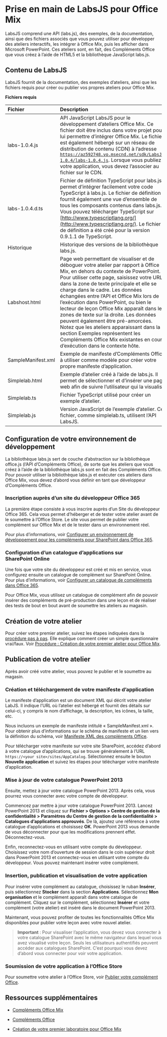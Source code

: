 
# <a name="get-started-with-labsjs-for-office-mix"></a>Prise en main de LabsJS pour Office Mix



LabsJS comprend une API (labs.js), des exemples, de la documentation, ainsi que des fichiers associés que vous pouvez utiliser pour développer des ateliers interactifs, les intégrer à Office Mix, puis les afficher dans Microsoft PowerPoint. Ces ateliers sont, en fait, des Compléments Office que vous créez à l’aide de HTML5 et la bibliothèque JavaScript labs.js.

## <a name="labsjs-content"></a>Contenu de LabsJS

LabsJS fournit de la documentation, des exemples d’ateliers, ainsi que les fichiers requis pour créer ou publier vos propres ateliers pour Office Mix.


**Fichiers requis**


|**Fichier**|**Description**|
|:-----|:-----|
|labs-1.0.4.js|API JavaScript LabsJS pour le développement d’ateliers Office Mix. Ce fichier doit être inclus dans votre projet pour lui permettre d’intégrer Office Mix. Le fichier est également hébergé sur un réseau de distribution de contenu (CDN) à l’adresse  <code>https://az592748.vo.msecnd.net/sdk/LabsJS-1.0.4/labs-1.0.4.js</code>. Lorsque vous publiez votre application, vous devez l’associer au fichier sur le CDN.|
|labs-1.0.4.d.ts|Fichier de définition TypeScript pour labs.js. Il permet d’intégrer facilement votre code TypeScript à labs.js. Le fichier de définition fournit également une vue d’ensemble de tous les composants contenus dans labs.js. Vous pouvez télécharger TypeScript sur [http://www.typescriptlang.org/](http://www.typescriptlang.org/). Le fichier de définition a été créé pour la version 0.9.1.1 de TypeScript.|
|Historique|Historique des versions de la bibliothèque labs.js.|
|Labshost.html|Page web permettant de visualiser et de déboguer votre atelier par rapport à Office Mix, en dehors du contexte de PowerPoint. Pour utiliser cette page, saisissez votre URL dans la zone de texte principale et elle se charge dans le cadre. Les données échangées entre l’API et Office Mix lors de l’exécution dans PowerPoint, ou bien le lecteur de leçon Office Mix apparaît dans les zones de texte sur la droite. Les données peuvent également être pré-amorcées. Notez que les ateliers apparaissant dans la section Exemples représentent les Compléments Office Mix existantes en cours d’exécution dans le contexte hôte.|
|SampleManifest.xml|Exemple de manifeste d’Compléments Office à utiliser comme modèle pour créer votre propre manifeste d’application.|
|Simplelab.html|Exemple d’atelier créé à l’aide de labs.js. Il permet de sélectionner et d’insérer une page web afin de suivre l’utilisateur qui la visualise.|
|Simplelab.ts|Fichier TypeScript utilisé pour créer un exemple d’atelier.|
|Simplelab.js|Version JavaScript de l’exemple d’atelier. Ce fichier, comme simplelab.ts, utilisent l’API LabsJS.|

## <a name="set-up-your-development-environment"></a>Configuration de votre environnement de développement

La bibliothèque labs.js sert de couche d’abstraction sur la bibliothèque office.js (l’API d’Compléments Office), de sorte que les ateliers que vous créez à l’aide de la bibliothèque labs.js sont en fait des Compléments Office. Pour pouvoir utiliser la bibliothèque labs.js et exécuter ces ateliers dans Office Mix, vous devez d’abord vous définir en tant que développeur d’Compléments Office.


### <a name="register-for-an-office-365-developer-site"></a>Inscription auprès d’un site du développeur Office 365

La première étape consiste à vous inscrire auprès d’un Site du développeur Office 365. Cela vous permet d’héberger et de tester votre atelier avant de le soumettre à l’Office Store. Le site vous permet de publier votre complément sur Office Mix et de le tester dans un environnement réel.

Pour plus d’informations, voir [Configurer un environnement de développement pour les compléments pour SharePoint dans Office 365](http://msdn.microsoft.com/library/b22ce52a-ae9e-4831-9b68-c9210af6dc54%28Office.15%29.aspx). 


### <a name="set-up-an-app-catalog-on-sharepoint-online"></a>Configuration d’un catalogue d’applications sur SharePoint Online

Une fois que votre site du développeur est créé et mis en service, vous configurez ensuite un catalogue de complément sur SharePoint Online. Pour plus d’informations, voir [Configurer un catalogue de compléments dans Office 365](../../publish/publish-task-pane-and-content-add-ins-to-an-add-in-catalog.md).

Pour Office Mix, vous utilisez un catalogue de complément afin de pouvoir insérer des compléments de pré-production dans une leçon et de réaliser des tests de bout en bout avant de soumettre les ateliers au magasin.


## <a name="create-your-lab"></a>Création de votre atelier

Pour créer votre premier atelier, suivez les étapes indiquées dans la [procédure pas à pas](../../powerpoint/office-mix/creating-your-first-lab-for-office-mix.md). Elle explique comment créer un simple questionnaire vrai/faux. Voir [Procédure : Création de votre premier atelier pour Office Mix](../../powerpoint/office-mix/creating-your-first-lab-for-office-mix.md).


## <a name="publish-your-lab"></a>Publication de votre atelier

Après avoir créé votre atelier, vous pouvez le publier et le soumettre au magasin.


### <a name="create-and-upload-your-application-manifest"></a>Création et téléchargement de votre manifeste d’application

Le manifeste d’application est un document XML qui décrit votre atelier LabJS. Il indique l’URL où l’atelier est hébergé et fournit des détails sur celui-ci, y compris le nom d’affichage, la description, les icônes, la taille, etc.

Nous incluons un exemple de manifeste intitulé « SampleManifest.xml ». Pour obtenir plus d’informations sur le schéma de manifeste et un lien vers la définition du schéma, voir [Manifeste XML des compléments Office](../../overview/add-in-manifests.md).

Pour télécharger votre manifeste sur votre site SharePoint, accédez d’abord à votre catalogue d’applications, qui se trouve généralement à l’URL <code>https://\<your site\>/sites/AppCatalog</code>. Sélectionnez ensuite le bouton **Nouvelle application** et suivez les étapes pour télécharger votre manifeste d’application.


### <a name="update-your-powerpoint-2013-catalog"></a>Mise à jour de votre catalogue PowerPoint 2013

Ensuite, mettez à jour votre catalogue PowerPoint 2013. Après cela, vous pourrez vous connecter avec votre compte de développeur.

Commencez par mettre à jour votre catalogue PowerPoint 2013. Lancez PowerPoint 2013 et cliquez sur  **Fichier > Options > Centre de gestion de la confidentialité > Paramètres du Centre de gestion de la confidentialité > Catalogues d’applications approuvés**. De là, ajoutez une référence à votre catalogue d’applications et choisissez  **OK**. PowerPoint 2013 vous demande de vous déconnecter pour que les modifications prennent effet. Déconnectez-vous.

Enfin, reconnectez-vous en utilisant votre compte du développeur. Choisissez votre nom d’ouverture de session dans le coin supérieur droit dans PowerPoint 2013 et connectez-vous en utilisant votre compte du développeur. Vous pouvez maintenant insérer votre complément.


### <a name="insert-publish-and-view-your-app"></a>Insertion, publication et visualisation de votre application

Pour insérer votre complément au catalogue, choisissez le ruban  **Insérer**, puis sélectionnez  **Stocker** dans la section **Applications**. Sélectionnez  **Mon organisation** et le complément apparaît dans votre catalogue de complément. Cliquez sur le complément, sélectionnez **Insérer** et votre complément (votre atelier) est inséré dans le document PowerPoint 2013.

Maintenant, vous pouvez profiter de toutes les fonctionnalités Office Mix disponibles pour publier votre leçon avec votre nouvel atelier.


 >**Important** :  Pour visualiser l’application, vous devez vous connecter à votre catalogue SharePoint avec le même navigateur dans lequel vous avez visualisé votre leçon. Seuls les utilisateurs authentifiés peuvent accéder aux catalogues SharePoint. C’est pourquoi vous devez d’abord vous connecter pour voir votre application. 


### <a name="submit-your-lab-to-the-office-store"></a>Soumission de votre application à l’Office Store

Pour soumettre votre atelier à l’Office Store, voir [Publier votre complément Office](../../publish/publish.md).


## <a name="additional-resources"></a>Ressources supplémentaires



- [Compléments Office Mix](../../powerpoint/office-mix/office-mix-add-ins.md)
    
- [Compléments Office](../../overview/office-add-ins.md)
    
- [Création de votre premier laboratoire pour Office Mix](../../powerpoint/office-mix/creating-your-first-lab-for-office-mix.md)
    
